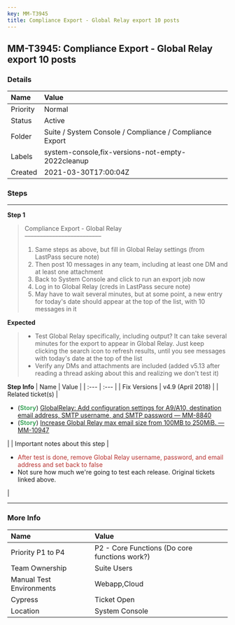 ```yaml
---
key: MM-T3945
title: Compliance Export - Global Relay export 10 posts
---
```


## MM-T3945: Compliance Export - Global Relay export 10 posts

### Details

| Name     | Value                                                   |
| :------- | :------------------------------------------------------ |
| Priority | Normal                                                  |
| Status   | Active                                                  |
| Folder   | Suite / System Console / Compliance / Compliance Export |
| Labels   | system-console,fix-versions-not-empty-2022cleanup       |
| Created  | 2021-03-30T17:00:04Z                                    |

### Steps

<hr/>

**Step 1**

> <article>Compliance Export - Global Relay<br />–––––––––––––––––––––––––<ol><li>Same steps as above, but fill in Global Relay settings (from LastPass secure note)</li><li>Then post 10 messages in any team, including at least one DM and at least one attachment</li><li>Back to System Console and click to run an export job now</li><li>Log in to Global Relay (creds in LastPass secure note)</li><li>May have to wait several minutes, but at some point, a new entry for today's date should appear at the top of the list, with 10 messages in it</li></ol></article>

**Expected**

> <article><ul><li>Test Global Relay specifically, including output? It can take several minutes for the export to appear in Global Relay. Just keep clicking the search icon to refresh results, until you see messages with today's date at the top of the list</li><li>Verify any DMs and attachments are included (added v5.13 after reading a thread asking about this and realizing we don't test it)</li></ul></article>

**Step Info**
| Name | Value |
| :--- | :--- |
| Fix Versions | v4.9 (April 2018) |
| Related ticket(s) | <ul><li>(<strong><span style="color:rgb(65, 168, 95)">Story</span></strong>) <a href="https://mattermost.atlassian.net/browse/MM-8840">GlobalRelay: Add configuration settings for A9/A10, destination email address, SMTP username, and SMTP password — MM-8840</a></li><li>(<strong><span style="color:rgb(65, 168, 95)">Story</span></strong>) <a href="https://mattermost.atlassian.net/browse/MM-10947">Increase Global Relay max email size from 100MB to 250MiB. — MM-10947</a></li></ul> |
| Important notes about this step | <ul><li><span style="color:rgb(184, 49, 47)">After test is done, remove Global Relay username, password, and email address and set back to false</span></li><li>Not sure how much we're going to test each release. Original tickets linked above.</li></ul> |

<hr/>

### More Info

| Name                     | Value                                         |
| :----------------------- | :-------------------------------------------- |
| Priority P1 to P4        | P2 - Core Functions (Do core functions work?) |
| Team Ownership           | Suite Users                                   |
| Manual Test Environments | Webapp,Cloud                                  |
| Cypress                  | Ticket Open                                   |
| Location                 | System Console                                |

